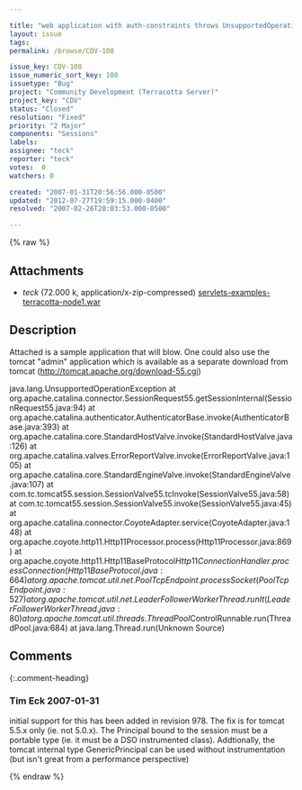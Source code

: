 ```yaml
---

title: "web application with auth-constraints throws UnsupportedOperationException for DSO session enabled app in tomcat"
layout: issue
tags: 
permalink: /browse/CDV-108

issue_key: CDV-108
issue_numeric_sort_key: 108
issuetype: "Bug"
project: "Community Development (Terracotta Server)"
project_key: "CDV"
status: "Closed"
resolution: "Fixed"
priority: "2 Major"
components: "Sessions"
labels: 
assignee: "teck"
reporter: "teck"
votes:  0
watchers: 0

created: "2007-01-31T20:56:56.000-0500"
updated: "2012-07-27T19:59:15.000-0400"
resolved: "2007-02-26T20:03:53.000-0500"

---
```




{% raw %}


## Attachments
  
* <em>teck</em> (72.000 k, application/x-zip-compressed) [servlets-examples-terracotta-node1.war](/attachments/CDV/CDV-108/servlets-examples-terracotta-node1.war)
  



## Description

<div markdown="1" class="description">

Attached is a sample application that will blow. One could also use the tomcat "admin" application which is available as a separate download from tomcat (http://tomcat.apache.org/download-55.cgi)

java.lang.UnsupportedOperationException
	at org.apache.catalina.connector.SessionRequest55.getSessionInternal(SessionRequest55.java:94)
	at org.apache.catalina.authenticator.AuthenticatorBase.invoke(AuthenticatorBase.java:393)
	at org.apache.catalina.core.StandardHostValve.invoke(StandardHostValve.java:126)
	at org.apache.catalina.valves.ErrorReportValve.invoke(ErrorReportValve.java:105)
	at org.apache.catalina.core.StandardEngineValve.invoke(StandardEngineValve.java:107)
	at com.tc.tomcat55.session.SessionValve55.tcInvoke(SessionValve55.java:58)
	at com.tc.tomcat55.session.SessionValve55.invoke(SessionValve55.java:45)
	at org.apache.catalina.connector.CoyoteAdapter.service(CoyoteAdapter.java:148)
	at org.apache.coyote.http11.Http11Processor.process(Http11Processor.java:869)
	at org.apache.coyote.http11.Http11BaseProtocol$Http11ConnectionHandler.processConnection(Http11BaseProtocol.java:664)
	at org.apache.tomcat.util.net.PoolTcpEndpoint.processSocket(PoolTcpEndpoint.java:527)
	at org.apache.tomcat.util.net.LeaderFollowerWorkerThread.runIt(LeaderFollowerWorkerThread.java:80)
	at org.apache.tomcat.util.threads.ThreadPool$ControlRunnable.run(ThreadPool.java:684)
	at java.lang.Thread.run(Unknown Source)

</div>

## Comments


{:.comment-heading}
### **Tim Eck** <span class="date">2007-01-31</span>

<div markdown="1" class="comment">

initial support for this has been added in revision 978. The fix is for tomcat 5.5.x only (ie. not 5.0.x). The Principal bound to the session must be a portable type (ie. it must be a DSO instrumented class). Addtionally, the tomcat internal type GenericPrincipal can be used without instrumentation (but isn't great from a performance perspective)

</div>



{% endraw %}
